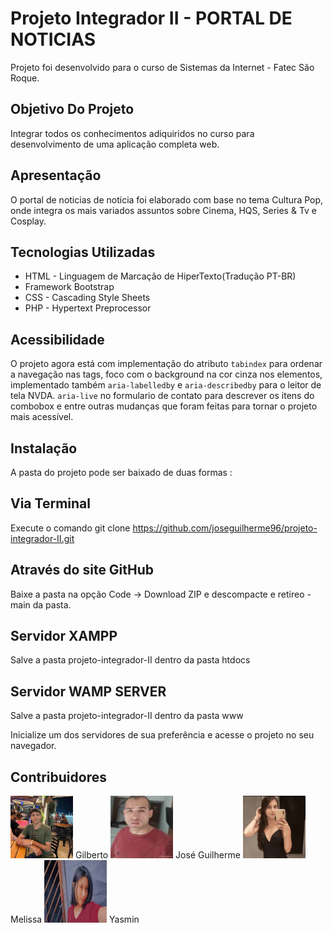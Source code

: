 # Projeto Integrador II - PORTAL DE NOTICIAS
Projeto foi desenvolvido para o curso de Sistemas da Internet - Fatec São Roque.
## Objetivo Do Projeto
Integrar todos os conhecimentos adiquiridos no curso para desenvolvimento de uma aplicação completa web. 

## Apresentação
O portal de noticias de noticia foi elaborado com base no tema Cultura Pop, onde integra os mais variados assuntos sobre Cinema, HQS, Series & Tv e Cosplay.

## Tecnologias Utilizadas
* HTML - Linguagem de Marcação de HiperTexto(Tradução PT-BR)
* Framework Bootstrap
* CSS - Cascading Style Sheets
* PHP - Hypertext Preprocessor

## Acessibilidade
O projeto agora está com implementação do atributo `tabindex` para ordenar a navegação nas tags, foco com o background na cor cinza nos elementos, implementado também `aria-labelledby` e `aria-describedby` para o leitor de tela NVDA. `aria-live` no formulario de contato para descrever os itens do combobox e entre outras mudanças que foram feitas para tornar o projeto mais acessível.

## Instalação
A pasta do projeto pode ser baixado de duas formas :

## Via Terminal
Execute o comando git clone https://github.com/joseguilherme96/projeto-integrador-II.git

## Através do site GitHub
Baixe a pasta na opção Code -> Download ZIP e descompacte e retireo -main da pasta.

## Servidor XAMPP
Salve a pasta projeto-integrador-II dentro da pasta htdocs

## Servidor WAMP SERVER
Salve a pasta projeto-integrador-II dentro da pasta www

Inicialize um dos servidores de sua preferência e acesse o projeto no seu navegador.

## Contribuidores
<img src="https://github.com/joseguilherme96/projeto-integrador-II/blob/main/img/IMG-20221204-WA0101.jpg" width="100" height="100" style="display:inline;">
Gilberto
<img src="https://github.com/joseguilherme96/projeto-integrador-II/blob/main/img/IMG_20220922_071956875.jpg" width="100" height="100" style="display:inline;">
José Guilherme
<img src="https://github.com/joseguilherme96/projeto-integrador-II/blob/main/img/Screenshot_20221204-094744.png" width="100" height="100"style="display:inline;">
Melissa
<img src="https://github.com/joseguilherme96/projeto-integrador-II/blob/main/img/IMG-20221204-WA0097.jpg" width="100" height="100" style="display:inline;">
Yasmin







